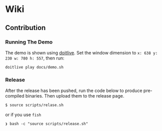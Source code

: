 # Wiki

## Contribution

### Running The Demo

The demo is shown using [doitlive](https://github.com/sloria/doitlive).
Set the window dimension to `x: 638 y: 230 w: 780 h: 557`, then run:

``` shell
doitlive play docs/demo.sh
```

### Release

After the release has been pushed, run the code below to produce
pre-compiled binaries. Then upload them to the release page.

``` bash
$ source scripts/relase.sh
```

or if you use `fish`

``` fish
❯ bash -c "source scripts/release.sh"
```
